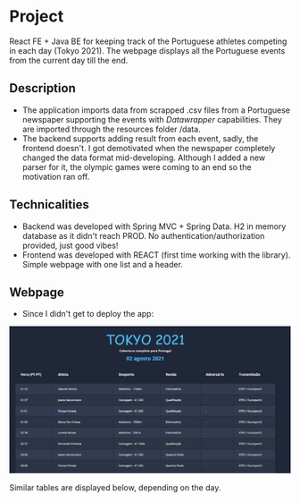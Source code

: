# Project

React FE + Java BE for keeping track of the Portuguese athletes competing in each day (Tokyo 2021). The webpage displays all the Portuguese events from the current day till the end.

## Description

* The application imports data from scrapped .csv files from a Portuguese newspaper supporting the events with *Datawrapper* capabilities. They are imported through the resources folder /data.
* The backend supports adding result from each event, sadly, the frontend doesn't. I got demotivated when the newspaper completely changed the data format mid-developing. Although I added a new parser for it, the olympic games were coming to an end so the motivation ran off.

## Technicalities

* Backend was developed with Spring MVC + Spring Data. H2 in memory database as it didn't reach PROD. No authentication/authorization provided, just good vibes!
* Frontend was developed with REACT (first time working with the library). Simple webpage with one list and a header.

## Webpage

* Since I didn't get to deploy the app:

![Webpage](images/webpage.jpg)

Similar tables are displayed below, depending on the day.
